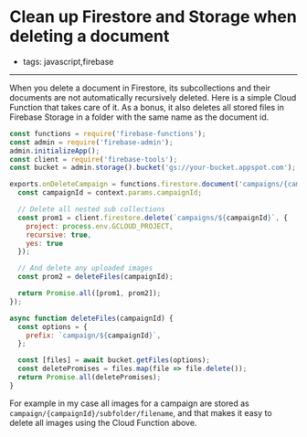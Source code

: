 # Clean up Firestore and Storage when deleting a document
- tags: javascript,firebase

---

When you delete a document in Firestore, its subcollections and their documents are not automatically recursively deleted. Here is a simple Cloud Function that takes care of it. As a bonus, it also deletes all stored files in Firebase Storage in a folder with the same name as the document id.

``` javascript
const functions = require('firebase-functions');
const admin = require('firebase-admin');
admin.initializeApp();
const client = require('firebase-tools');
const bucket = admin.storage().bucket('gs://your-bucket.appspot.com');

exports.onDeleteCampaign = functions.firestore.document('campaigns/{campaignId}').onDelete((snap, context) => {
  const campaignId = context.params.campaignId;

  // Delete all nested sub collections
  const prom1 = client.firestore.delete(`campaigns/${campaignId}`, {
    project: process.env.GCLOUD_PROJECT,
    recursive: true,
    yes: true
  }); 

  // And delete any uploaded images
  const prom2 = deleteFiles(campaignId);

  return Promise.all([prom1, prom2]);
});

async function deleteFiles(campaignId) {
  const options = {
    prefix: `campaign/${campaignId}`,
  };

  const [files] = await bucket.getFiles(options);
  const deletePromises = files.map(file => file.delete());
  return Promise.all(deletePromises);
}
```

For example in my case all images for a campaign are stored as `campaign/{campaignId}/subfolder/filename`, and that makes it easy to delete all images using the Cloud Function above.